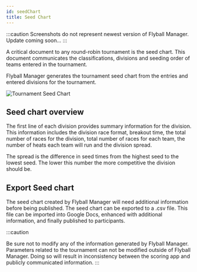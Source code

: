 ```yaml
---
id: seedChart
title: Seed Chart
---
```


:::caution
Screenshots do not represent newest version of Flyball Manager. Update coming soon...
:::

A critical document to any round-robin tournament is the seed chart. This document communicates the classifications, divisions and seeding order of teams entered in the tournament.

Flyball Manager generates the tournament seed chart from the entries and entered divisions for the tournament.

![Tournament Seed Chart](/img/seed-chart-main.svg)

## Seed chart overview

The first line of each division provides summary information for the division. This information includes the division race format, breakout time, the total number of races for the division, total number of races for each team, the number of heats each team will run and the division spread.

The spread is the difference in seed times from the highest seed to the lowest seed. The lower this number the more competitive the division should be.

## Export Seed chart

The seed chart created by Flyball Manager will need additional information before being published. The seed chart can be exported to a .csv file. This file can be imported into Google Docs, enhanced with additional information, and finally published to participants.

:::caution

Be sure not to modify any of the information generated by Flyball Manager. Parameters related to the tournament can not be modified outside of Flyball Manager. Doing so will result in inconsistency between the scoring app and publicly communicated information.
:::

